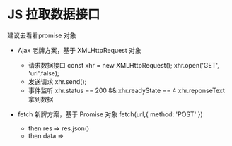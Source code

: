 # JS 拉取数据接口

建议去看看promise 对象


- Ajax 老牌方案，基于 XMLHttpRequest 对象
  - 请求数据接口
    const xhr = new XMLHttpRequest();
    xhr.open('GET', 'url',false);
   - 发送请求
    xhr.send();
   - 事件监听
     xhr.status == 200 && xhr.readyState == 4
     xhr.reponseText 拿到数据

- fetch 新牌方案，基于 Promise 对象
  fetch(url,{
    method: 'POST'
  })
  - then res => res.json()
  - then data => 
